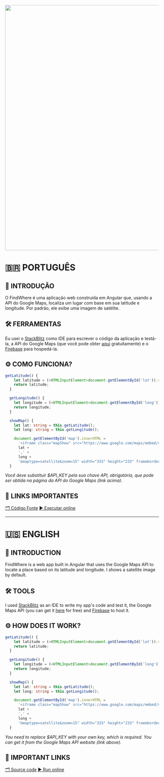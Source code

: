 <img src="https://raw.githubusercontent.com/Redwars22/Web2/main/FindWhere/findwhere_demo.png" width="800px"/>

# 🇧🇷 PORTUGUÊS
## 📙 INTRODUÇÃO
O FindWhere é uma aplicação web construída em Angular que, usando a API do Google Maps, localiza um lugar com base em sua latitude e longitude. Por padrão, ele exibe uma imagem de satélite.

## 🛠 FERRAMENTAS
Eu usei o [StackBlitz](https://stackblitz.com) como IDE para escrever o código da aplicação e testá-la, a API do Google Maps (que você pode obter [aqui](https://developers.google.com/maps) gratuitamente) e o [Firebase](https://console.firebase.google.com/) para hospedá-la.

## ⚙️ COMO FUNCIONA?
```typescript
getLatitude() {
    let latitude = (<HTMLInputElement>document.getElementById('lat')).value;
    return latitude;
  }

  getLongitude() {
    let longitude = (<HTMLInputElement>document.getElementById('long')).value;
    return longitude;
  }

  showMap() {
    let lat: string = this.getLatitude();
    let long: string = this.getLongitude();

    document.getElementById('map').innerHTML =
      '<iframe class="mapShow" src="https://www.google.com/maps/embed/v1/view?key=$API_KEY&center=' +
      lat +
      ',' +
      long +
      '&maptype=satellite&zoom=15" width="333" height="233" frameborder="0" style="border:0"/>';
  }
```

*Você deve substituir $API_KEY pela sua chave API, obrigatória, que pode ser obtida na página da API do Google Maps (link acima).*

## 🔗 LINKS IMPORTANTES
[🗂️ Código Fonte](https://github.com/Redwars22/Web2/tree/main/FindWhere)
[▶️ Executar online](https://findwhere-1d8b2.firebaseapp.com/?68662)

<hr/>

# 🇺🇸 ENGLISH
## 📙 INTRODUCTION
FindWhere is a web app built in Angular that uses the Google Maps API to locate a place based on its latitude and longitude. I shows a satellite image by default.

## 🛠 TOOLS
I used [StackBlitz](https://stackblitz.com) as an IDE to write my app's code and test it, the Google Maps API (you can get it [here](https://developers.google.com/maps) for free) and [Firebase](https://console.firebase.google.com/) to host it.

## ⚙️ HOW DOES IT WORK?
```typescript
getLatitude() {
    let latitude = (<HTMLInputElement>document.getElementById('lat')).value;
    return latitude;
  }

  getLongitude() {
    let longitude = (<HTMLInputElement>document.getElementById('long')).value;
    return longitude;
  }

  showMap() {
    let lat: string = this.getLatitude();
    let long: string = this.getLongitude();

    document.getElementById('map').innerHTML =
      '<iframe class="mapShow" src="https://www.google.com/maps/embed/v1/view?key=$API_KEY&center=' +
      lat +
      ',' +
      long +
      '&maptype=satellite&zoom=15" width="333" height="233" frameborder="0" style="border:0"/>';
  }
```

*You need to replace $API_KEY with your own key, which is required. You can get it from the Google Maps API website (link above).*

## 🔗 IMPORTANT LINKS
[🗂️ Source code](https://github.com/Redwars22/Web2/tree/main/FindWhere)
[▶️ Run online](https://findwhere-1d8b2.firebaseapp.com/?68662)
